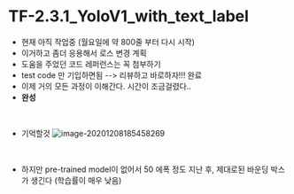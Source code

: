 # TF-2.3.1_YoloV1_with_text_label
* 현재 아직 작업중 (월요일에 약 800줄 부터 다시 시작)
* 이거하고 좀더 응용해서 로스 변경 계획
* 도움을 주었던 코드 레퍼런스는 꼭 첨부하기
* test code 만 기입하면됨 --> 리뷰하고 바로하자!!! 완료
* 이제 거의 모든 과정이 이해간다. 시간이 조금걸렸다..
* **완성**
<br/>

* 기억할것
![image-20201208185458269]()
<br/>

* 하지만 pre-trained model이 없어서 50 에폭 정도 지난 후, 제대로된 바운딩 박스가 생긴다 (학습률이 매우 낮음)
